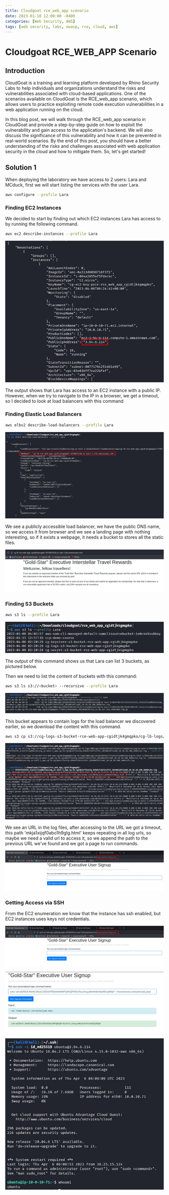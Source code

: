 ```yaml
---
title: Cloudgoat rce_web_app scenario
date: 2023-01-10 12:00:00 -0400
categories: [Web Security, AWS]
tags: [web security, labs, owasp, rce, cloud, aws]
---
```


# Cloudgoat RCE_WEB_APP Scenario

## Introduction
CloudGoat is a training and learning platform developed by Rhino Security Labs to help individuals and organizations understand the risks and vulnerabilities associated with cloud-based applications. One of the scenarios available on CloudGoat is the RCE_web_app scenario, which allows users to practice exploiting remote code execution vulnerabilities in a web application running on the cloud.

In this blog post, we will walk through the RCE_web_app scenario in CloudGoat and provide a step-by-step guide on how to exploit the vulnerability and gain access to the application's backend. We will also discuss the significance of this vulnerability and how it can be prevented in real-world scenarios. By the end of this post, you should have a better understanding of the risks and challenges associated with web application security in the cloud and how to mitigate them. So, let's get started!

## Solution 1

When deploying the laboratory we have access to 2 users: Lara and MCduck, first we will start listing the services with the user Lara.

```bash
aws configure --profile Lara
```

### Finding EC2 Instances
We decided to start by finding out which EC2 instances Lara has access to by running the following command.

```bash
aws ec2 describe-instances --profile Lara
```

![](https://raw.githubusercontent.com/s4yhii/s4yhii.github.io/master/assets/images/AWS/rce_web_app/1.jpg)

The output shows that Lara has access to an EC2 instance with a public IP. However, when we try to navigate to the IP in a browser, we get a timeout, so I decided to look at load balancers with this command

### Finding Elastic Load Balancers

```bash
aws elbv2 describe-load-balancers --profile Lara
```

![](https://raw.githubusercontent.com/s4yhii/s4yhii.github.io/master/assets/images/AWS/rce_web_app/2.jpg)

We see a publicly accessible load balancer, we have the public DNS name, so we access it from browser and we see a landing page with nothing interesting, so if it exists a webpage, it needs a bucket to stores all the static files.

![](https://raw.githubusercontent.com/s4yhii/s4yhii.github.io/master/assets/images/AWS/rce_web_app/3.jpg)

### Finding S3 Buckets

```bash
aws s3 ls --profile Lara
```

![](https://raw.githubusercontent.com/s4yhii/s4yhii.github.io/master/assets/images/AWS/rce_web_app/4.jpg)

The output of this command shows us that Lara can list 3 buckets, as pictured below.

Then we need to list the content of buckets with this command:

```bash
aws s3 ls s3://<bucket> --recursive --profile Lara
```
![](https://raw.githubusercontent.com/s4yhii/s4yhii.github.io/master/assets/images/AWS/rce_web_app/5.jpg)

This bucket appears to contain logs for the load balancer we discovered earlier, so we download the content with this command.

```bash
aws s3 cp s3://cg-logs-s3-bucket-rce-web-app-cgidtjk4gmqpko/cg-lb-logs/AWSLogs/261824994497/elasticloadbalancing/us-east-1/2019/06/19/555555555555_elasticloadbalancing_us-east-1_app.cg-lb-cgidp347lhz47g.d36d4f13b73c2fe7_20190618T2140Z_10.10.10.100_5m9btchz.log . --profile Lara
```

![](https://raw.githubusercontent.com/s4yhii/s4yhii.github.io/master/assets/images/AWS/rce_web_app/6.jpg)

We see an URL in the log files, after accessing to the URL we got a timeout, this path 'mkja1xijqf0abo1h9glg.html' keeps repeating in all log urls, so maybe we need a valid url to access it, so we append the path to the previous URL we've found and we got a page to run commands.

![](https://raw.githubusercontent.com/s4yhii/s4yhii.github.io/master/assets/images/AWS/rce_web_app/7.jpg)

### Getting Access via SSH

From the EC2 enumeration we know that the instance has ssh enabled, but EC2 instances uses keys not credentials.

![](https://raw.githubusercontent.com/s4yhii/s4yhii.github.io/master/assets/images/AWS/rce_web_app/7.jpg)

![](https://raw.githubusercontent.com/s4yhii/s4yhii.github.io/master/assets/images/AWS/rce_web_app/8.jpg)

![](https://raw.githubusercontent.com/s4yhii/s4yhii.github.io/master/assets/images/AWS/rce_web_app/9.jpg)
